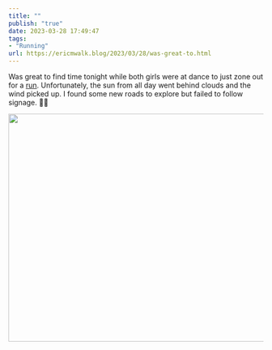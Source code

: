 ```yaml
---
title: ""
publish: "true"
date: 2023-03-28 17:49:47
tags:
- "Running"
url: https://ericmwalk.blog/2023/03/28/was-great-to.html
---
```

Was great to find time tonight while both girls were at dance to just zone out for a [run](http://www.strava.com/activities/8794581294). Unfortunately, the sun from all day went behind clouds and the wind picked up. I found some new roads to explore but failed to follow signage.  🤷‍♂️


<img src="uploads/2023/1ba198d14e.jpg" width="600" height="450" alt="">
